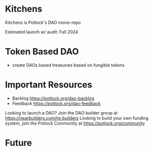 # Kitchens
Kitchens is Potlock's DAO mono-repo

Estimated launch w/ audit: Fall 2024

# Token Based DAO
- create DAOs based treasuries based on fungible tokens

# Important Resources
- Backlog https://potlock.org/dao-backlog
- Feedback https://potlock.org/dao-feedback

Looking to launch a DAO? Join the DAO builder group at https://nearbuilders.com/tg-builders
Looking to build your own funding system, join the Potlock Community at https://potlock.org/community



# Future 
